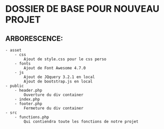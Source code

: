 # DOSSIER DE BASE POUR NOUVEAU PROJET

## ARBORESCENCE:
	- asset
		- css
		    Ajout de style.css pour le css perso
		- fonts
		    Ajout de Font Awesome 4.7.0
		- js
		    Ajout de JQquery 3.2.1 en local
		    Ajout de bootstrap.js en local
	- public
		- header.php
		    Ouverture du div container
		- index.php
		- footer.php
		    Fermeture du div container
	- src
		- functions.php
		    Qui contiendra toute les fonctions de notre projet
